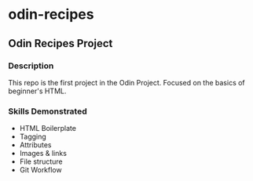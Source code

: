 # odin-recipes

## Odin Recipes Project

### Description

This repo is the first project in the Odin Project. Focused on the basics of beginner's HTML.

### Skills Demonstrated

* HTML Boilerplate
* Tagging
* Attributes
* Images & links
* File structure
* Git Workflow